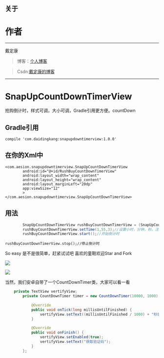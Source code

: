 
## 关于 ##

# 作者 #
---

戴定康

>博客：[个人博客](http://daidingkang.cc/ "个人博客")

>Csdn:[戴定康的博客](http://blog.csdn.net/ddk837239693)

---


# SnapUpCountDownTimerView
抢购倒计时，样式可调，大小可调，Gradle引用更方便。countDown

## Gradle引用 ##

	compile 'com.daidingkang:snapupdowntimerview:1.0.0'

## 在你的Xml中 ##

	<com.aesion.snapupdowntimerview.SnapUpCountDownTimerView
            android:id="@+id/RushBuyCountDownTimerView"
            android:layout_width="wrap_content"
            android:layout_height="wrap_content"
            android:layout_marginLeft="20dp"
            app:viewSize="12"
            >
    </com.aesion.snapupdowntimerview.SnapUpCountDownTimerView>


## 用法 ##

```java
		SnapUpCountDownTimerView rushBuyCountDownTimerView = (SnapUpCountDownTimerView) findViewById(R.id.RushBuyCountDownTimerView);
        rushBuyCountDownTimerView.setTime(1,55,3);//设置小时，分钟，秒。注意不能大于正常值，否则会抛出异常
        rushBuyCountDownTimerView.start();//开始倒计时
```

    rushBuyCountDownTimerView.stop();//停止倒计时


So easy 是不是很简单，赶紧试试吧
喜欢的童鞋欢迎Star and Fork



![](https://raw.githubusercontent.com/aesion/SnapUpCountDownTimerView/master/images/S60702-170557.jpg)

![](https://raw.githubusercontent.com/aesion/SnapUpCountDownTimerView/master/images/S60702-172429.jpg)


当然，我们安卓自带了一个CountDownTimer类，大家可以看一看


```java
	private TextView vertifyView;  
	    private CountDownTimer timer = new CountDownTimer(10000, 1000) {  
	  
	        @Override  
	        public void onTick(long millisUntilFinished) {  
	            vertifyView.setText((millisUntilFinished / 1000) + "秒后可重发");  
	        }  
	  
	        @Override  
	        public void onFinish() {  
	            vertifyView.setEnabled(true);  
	            vertifyView.setText("获取验证码");  
	        }  
	    }; 
```
